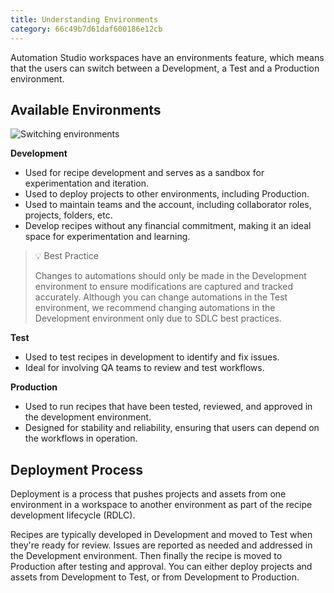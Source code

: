 ```yaml
---
title: Understanding Environments
category: 66c49b7d61daf600186e12cb
---
```

Automation Studio workspaces have an environments feature, which means that the users can switch between a Development, a Test and a Production environment.

## Available Environments

![Switching environments](https://cdn.statically.io/gh/trackunit/developer-hub/master/guides/automation-studio/switch-environments.png)

**Development**
- Used for recipe development and serves as a sandbox for experimentation and iteration.
- Used to deploy projects to other environments, including Production.
- Used to maintain teams and the account, including collaborator roles, projects, folders, etc.
- Develop recipes without any financial commitment, making it an ideal space for experimentation and learning.

> 💡 Best Practice
> 
>Changes to automations should only be made in the Development environment to ensure modifications are captured and tracked accurately. Although you can change automations in the Test environment, we recommend changing automations in the Development environment only due to SDLC best practices.

**Test**	
- Used to test recipes in development to identify and fix issues.
- Ideal for involving QA teams to review and test workflows.

**Production**
- Used to run recipes that have been tested, reviewed, and approved in the development environment.
- Designed for stability and reliability, ensuring that users can depend on the workflows in operation.

## Deployment Process

Deployment is a process that pushes projects and assets from one environment in a workspace to another environment as part of the recipe development lifecycle (RDLC).

Recipes are typically developed in Development and moved to Test when they're ready for review. Issues are reported as needed and addressed in the Development environment. Then finally the recipe is moved to Production after testing and approval. You can either deploy projects and assets from Development to Test, or from Development to Production.

